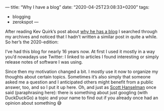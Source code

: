 —
title: “Why I have a blog”
date: “2020-04-25T23:08:33+0200”
tags:
- blogging
- zerokspot
—

After reading Kev Quirk’s post about [why he has a blog](https://kevq.uk/why-i-have-a-blog/) I searched through my archives and noticed that I hadn’t written a similar post in quite a while. So her’s the 2020-edition:

I’ve had this blog for nearly 16 years now. At first I used it mostly in a way you’d nowadays use Twitter: I linked to articles I found interesting or simply release notes of software I was using.

Since then my motivation changed a bit. I mostly use it now to organize my thoughts about certain topics. Sometimes it’s also simply that someone asked me a question and I anticipated others might benefit from a public answer, too, and so I put it up here. Oh, and just as [Scott Hanselman](https://www.hanselman.com) once said (paraphrasing here): there is something about just googling (with DuckDuckGo) a topic and your name to find out if you already once had an opinion about something  😅